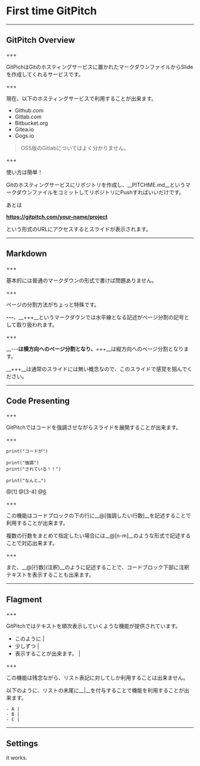 # First time GitPitch

---

## GitPitch Overview

+++

GitPichはGitのホスティングサービスに置かれたマークダウンファイルからSlideを作成してくれるサービスです。

+++

現在、以下のホスティングサービスで利用することが出来ます。

- Github.com
- Gitlab.com
- Bitbucket.org
- Gitea.io
- Gogs.io

> OSS版のGitlabについてはよく分かりません。

+++

使い方は簡単！

Gitのホスティングサービスにリポジトリを作成し、__PITCHME.md__というマークダウンファイルをコミットしてリポジトリにPushすればいいだけです。

あとは

__https://gitpitch.com/your-name/project__

という形式のURLにアクセスするとスライドが表示されます。

---

## Markdown

+++

基本的には普通のマークダウンの形式で書けば問題ありません。

+++

ページの分割方法がちょっと特殊です。

__---__、__+++__というマークダウンでは水平線となる記述がページ分割の記号として取り扱われます。

+++

__---__は横方向へのページ分割となり、__+++__は縦方向へのページ分割となります。

__+++__は通常のスライドには無い概念なので、このスライドで感覚を掴んでください。

---

## Code Presenting

+++

GitPitchではコードを強調させながらスライドを展開することが出来ます。

+++

```
print("コードが")

print("強調")
print("されている！！")

print("なんと…")
```

@[1]
@[3-4]
@[6](注釈もつけられます！)

+++

この機能はコードブロックの下の行に__@[強調したい行数]__を記述することで利用することが出来ます。

複数の行数をまとめて指定したい場合には__@[n-m]__のような形式で記述することで対応出来ます。

+++

また、__@[行数]\(注釈\)__のように記述することで、コードブロック下部に注釈テキストを表示することも出来ます。

---

## Flagment

+++

GitPitchではテキストを順次表示していくような機能が提供されています。

- このように |
- 少しずつ |
- 表示することが出来ます。 |

+++

この機能は残念ながら、リスト表記に対してしか利用することは出来ません。

以下のように、リストの末尾に__|__を付与することで機能を利用することが出来ます。

```
- A |
- B |
- C |
```

---

## Settings

it works.

